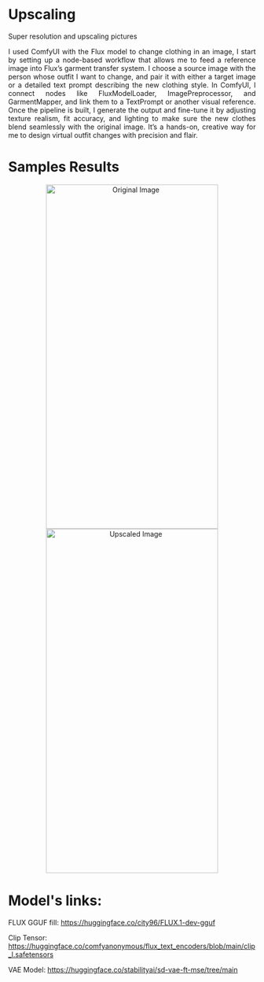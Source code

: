 # Upscaling
Super resolution and upscaling pictures
<p align="justify"> I used ComfyUI with the Flux model to change clothing in an image, I start by setting up a node-based workflow that allows me to feed a reference image into Flux’s garment transfer system. I choose a source image with the person whose outfit I want to change, and pair it with either a target image or a detailed text prompt describing the new clothing style. In ComfyUI, I connect nodes like FluxModelLoader, ImagePreprocessor, and GarmentMapper, and link them to a TextPrompt or another visual reference. Once the pipeline is built, I generate the output and fine-tune it by adjusting texture realism, fit accuracy, and lighting to make sure the new clothes blend seamlessly with the original image. It’s a hands-on, creative way for me to design virtual outfit changes with precision and flair. </p>

# Samples Results
<p align="center">
  <img src="https://github.com/user-attachments/assets/2c9a3357-4f58-4a72-bc03-e81db01e30ea" width="350" height = "700" title="Original Image">
  <img src="https://github.com/user-attachments/assets/dfdcfde9-c6f7-41ed-931c-832f5e20a477" width="350" height = "700" title="Upscaled Image">
</p>

# Model's links:
FLUX GGUF fill: https://huggingface.co/city96/FLUX.1-dev-gguf


Clip Tensor: https://huggingface.co/comfyanonymous/flux_text_encoders/blob/main/clip_l.safetensors


VAE Model: https://huggingface.co/stabilityai/sd-vae-ft-mse/tree/main
